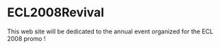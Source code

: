 # ECL2008Revival

This web site will be dedicated to the annual event organized for the ECL 2008 promo !
